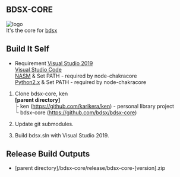 ## BDSX-CORE
![logo](icon.png)  
It's the core for [bdsx](https://github.com/bdsx/bdsx)

## Build It Self
* Requirement
[Visual Studio 2019](https://visualstudio.microsoft.com/)  
[Visual Studio Code](https://code.visualstudio.com/)  
[NASM](https://www.nasm.us/) & Set PATH - required by node-chakracore  
[Python2.x](https://www.python.org/downloads/release/python-2718/) & Set PATH - required by node-chakracore  

1. Clone bdsx-core, ken  
**[parent directory]**  
├ ken (https://github.com/karikera/ken) - personal library project  
└ bdsx-core (https://github.com/bdsx/bdsx-core)  

2. Update git submodules.

3. Build bdsx.sln with Visual Studio 2019.

## Release Build Outputs
* [parent directory]/bdsx-core/release/bdsx-core-[version].zip